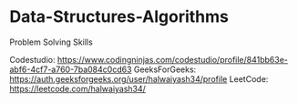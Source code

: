# Data-Structures-Algorithms

Problem Solving Skills

Codestudio: https://www.codingninjas.com/codestudio/profile/841bb63e-abf6-4cf7-a760-7ba084c0cd63
GeeksForGeeks: https://auth.geeksforgeeks.org/user/halwaiyash34/profile
LeetCode: https://leetcode.com/halwaiyash34/